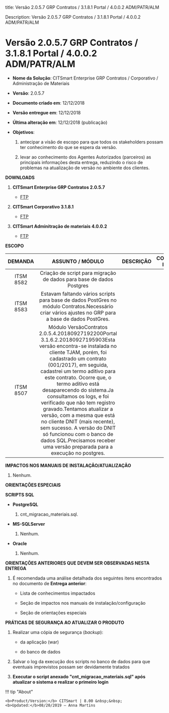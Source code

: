 title: Versão 2.0.5.7 GRP Contratos / 3.1.8.1 Portal / 4.0.0.2 ADM/PATR/ALM

Description: Versão 2.0.5.7 GRP Contratos / 3.1.8.1 Portal / 4.0.0.2
ADM/PATR/ALM

# Versão 2.0.5.7 GRP Contratos / 3.1.8.1 Portal / 4.0.0.2 ADM/PATR/ALM

-   **Nome da Solução**: CITSmart Enterprise GRP Contratos / Corporativo /
    Administração de Materiais

-   **Versão**: 2.0.5.7

-   **Documento criado em**: 12/12/2018

-   **Versão entregue em**: 12/12/2018

-   **Última alteração em**: 12/12/2018 (publicação)

-   **Objetivos**:

    1.  antecipar a visão de escopo para que todos os stakeholders possam ter
        conhecimento do que se espera da versão.

    2.  levar ao conhecimento dos Agentes Autorizados (parceiros) as principais
        informações desta entrega, reduzindo o risco de problemas na atualização
        de versão no ambiente dos clientes.

**DOWNLOADS**

1.  **CITSmart Enterprise GRP Contratos 2.0.5.7**

    -   [FTP](http://kb.citsmartcloud.com/entregas/grpcontratos/2.0.5.7)

2.  **CITSmart Corporativo 3.1.8.1**

    -   [FTP](http://kb.citsmartcloud.com/entregas/corporativo/Enterprise/3.1.8.1)

3.  **CITSmart Adminitração de materiais 4.0.0.2**

    -   [FTP](http://kb.citsmartcloud.com/entregas/grpadm/Enterprise/4.0.0.2)

**ESCOPO**

|  DEMANDA  |                                                                                                                                                                                                                                                                                         ASSUNTO / MÓDULO                                                                                                                                                                                                                                                                                         | DESCRIÇÃO | CONHECIMENTO IMPACTADO |
|:---------:|:------------------------------------------------------------------------------------------------------------------------------------------------------------------------------------------------------------------------------------------------------------------------------------------------------------------------------------------------------------------------------------------------------------------------------------------------------------------------------------------------------------------------------------------------------------------------------------------------:|:---------:|:----------------------:|
| ITSM 8582 |                                                                                                                                                                                                                                                               Criação de script para migração de dados para base de dados Postgres                                                                                                                                                                                                                                                               |           |                        |
| ITSM 8583 |                                                                                                                                                                                                                       Estavam faltando vários scripts para base de dados PostGres no módulo Contratos.Necessário criar vários ajustes no GRP para a base de dados PostGres.                                                                                                                                                                                                                      |           |                        |
| ITSM 8507 | Módulo VersãoContratos 2.0.5.4.20180927192200Portal 3.1.6.2.20180927195903Esta versão encontra-se instalada no cliente TJAM, porém, foi cadastrado um contrato (001/2017), em seguida, cadastrei um termo aditivo para este contrato. Ocorre que, o termo aditivo está desaparecendo do sistema.Ja consultamos os logs, e foi verificado que não tem registro gravado.Tentamos atualizar a versão, com a mesma que está no cliente DNIT (mais recente), sem sucesso. A versão do DNIT só funcionou com o banco de dados SQL.Precisamos receber uma versão preparada para a execução no postgres. |           |                        |

**IMPACTOS NOS MANUAIS DE INSTALAÇÃO/ATUALIZAÇÃO**

1.  Nenhum.

**ORIENTAÇÕES ESPECIAIS**

**SCRIPTS SQL**

-   **PostgreSQL**

    1.  cnt_migracao_materiais.sql.

-   **MS-SQLServer**

    1.  Nenhum.

-   **Oracle**

    1.  Nenhum.

**ORIENTAÇÕES ANTERIORES QUE DEVEM SER OBSERVADAS NESTA ENTREGA**

1.  É recomendada uma análise detalhada dos seguintes itens encontrados no
    documento de **Entrega anterior**:

    -   Lista de conhecimentos impactados

    -   Seção de impactos nos manuais de instalação/configuração

    -   Seção de orientações especiais

**PRÁTICAS DE SEGURANÇA AO ATUALIZAR O PRODUTO**

1.  Realizar uma cópia de segurança (*backup*):

    -   da aplicação (war)

    -   do banco de dados

2.  Salvar o log da execução dos scripts no banco de dados para que eventuais
    imprevistos possam ser devidamente tratados

3.  **Executar o script anexado "cnt_migracao_materiais.sql" após atualizar o
    sistema e realizar o primeiro login**
    
!!! tip "About"

    <b>Product/Version:</b> CITSmart | 8.00 &nbsp;&nbsp;
    <b>Updated:</b>08/20/2019 – Anna Martins


